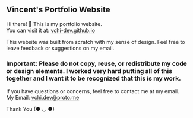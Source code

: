 ## Vincent's Portfolio Website
Hi there! 👋 This is my portfolio website.\
You can visit it at: <a href="https://vchi-dev.github.io/">vchi-dev.github.io</a>
<br />

This website was built from scratch with my sense of design. Feel free to leave feedback or suggestions on my email.
<br />

### Important: Please do not copy, reuse, or redistribute my code or design elements. I worked very hard putting all of this together and I want it to be recognized that this is my work.
If you have questions or concerns, feel free to contact me at my email.\
My Email: vchi.dev@proto.me

Thank You (● ◡ ●)